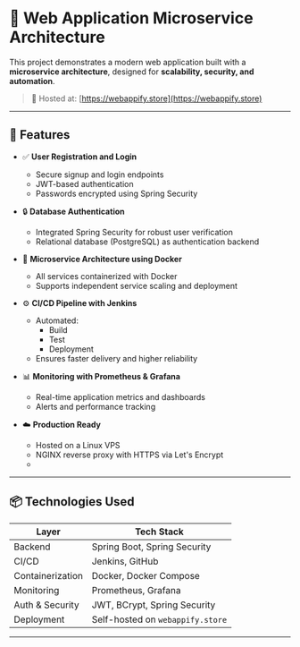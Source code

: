 # 🧱 Web Application Microservice Architecture

This project demonstrates a modern web application built with a **microservice architecture**, designed for **scalability, security, and automation**.

> 🚀 Hosted at: [https://webappify.store](https://webappify.store)

---

## 📌 Features

- ✅ **User Registration and Login**
  - Secure signup and login endpoints
  - JWT-based authentication
  - Passwords encrypted using Spring Security

- 🔒 **Database Authentication**
  - Integrated Spring Security for robust user verification
  - Relational database (PostgreSQL) as authentication backend

- 🐳 **Microservice Architecture using Docker**
  - All services containerized with Docker
  - Supports independent service scaling and deployment

- ⚙️ **CI/CD Pipeline with Jenkins**
  - Automated:
    - Build
    - Test
    - Deployment
  - Ensures faster delivery and higher reliability

- 📊 **Monitoring with Prometheus & Grafana**
  - Real-time application metrics and dashboards
  - Alerts and performance tracking

- ☁️ **Production Ready**  
  - Hosted on a Linux VPS
  - NGINX reverse proxy with HTTPS via Let's Encrypt
  - 

---

## 📦 Technologies Used

| Layer             | Tech Stack                          |
|------------------|--------------------------------------|
| Backend           | Spring Boot, Spring Security         |
| CI/CD             | Jenkins, GitHub                      |
| Containerization  | Docker, Docker Compose               |
| Monitoring        | Prometheus, Grafana                  |
| Auth & Security   | JWT, BCrypt, Spring Security         |
| Deployment        | Self-hosted on `webappify.store`     |

---

